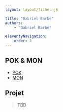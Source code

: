 ```yaml
---
layout: layout/fiche.njk

title: "Gabriel Barbé"
authors:
    - "Gabriel Barbé"

eleventyNavigation:
    order: 3
---
```


## POK & MON

* [POK](./pok)
* [MON](./mon)

## Projet

> TBD
